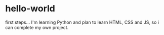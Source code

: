 # hello-world
first steps...
I'm learning Python and plan to learn HTML, CSS and JS, so i can complete my own project.
